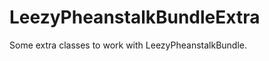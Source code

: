 LeezyPheanstalkBundleExtra
==========================

Some extra classes to work with LeezyPheanstalkBundle.
